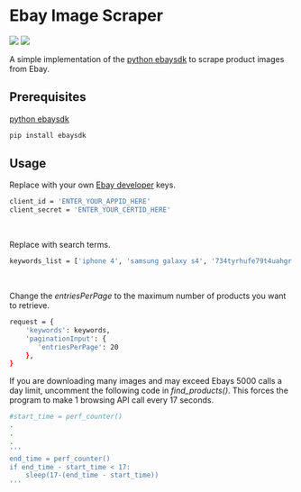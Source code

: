 # Ebay Image Scraper
![](https://img.shields.io/badge/Python-3.8.1-blue) ![](https://img.shields.io/badge/ebaysdk%20python-2.2.0-green)


A simple implementation of the [python ebaysdk](https://github.com/timotheus/ebaysdk-python) to scrape product images from Ebay.

## Prerequisites

[python ebaysdk](https://github.com/timotheus/ebaysdk-python)
```sh
pip install ebaysdk
```


## Usage 

Replace with your own [Ebay developer](https://developer.ebay.com/) keys.
```sh
client_id = 'ENTER_YOUR_APPID_HERE'
client_secret = 'ENTER_YOUR_CERTID_HERE'
```
<br />

Replace with search terms.
```sh
keywords_list = ['iphone 4', 'samsung galaxy s4', '734tyrhufe79t4uahgr']
```
<br />


Change the *entriesPerPage* to the maximum number of products you want to retrieve.
```sh
request = {
    'keywords': keywords,
    'paginationInput': {
       'entriesPerPage': 20
    },
}
```

If you are downloading many images and may exceed Ebays 5000 calls a day limit, uncomment the following code in *find_products()*. This forces the program to make 1 browsing API call every 17 seconds.
```sh
#start_time = perf_counter()
.
.
.
'''
end_time = perf_counter()
if end_time - start_time < 17:
	sleep(17-(end_time - start_time)) 
'''
```


